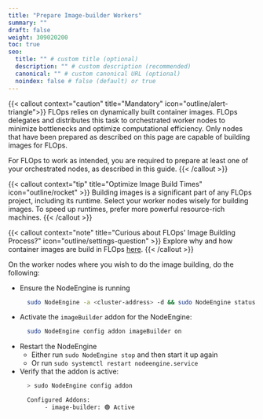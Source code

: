 ```yaml
---
title: "Prepare Image-builder Workers"
summary: ""
draft: false
weight: 309020200
toc: true
seo:
  title: "" # custom title (optional)
  description: "" # custom description (recommended)
  canonical: "" # custom canonical URL (optional)
  noindex: false # false (default) or true
---
```


{{< callout context="caution" title="Mandatory" icon="outline/alert-triangle">}}
  FLOps relies on dynamically built container images.
  FLOps delegates and distributes this task to orchestrated worker nodes to minimize bottlenecks and optimize computational efficiency.
  Only nodes that have been prepared as described on this page are capable of building images for FLOps.

  For FLOps to work as intended, you are required to prepare at least one of your orchestrated nodes, as described in this guide.
{{< /callout >}}

{{< callout context="tip" title="Optimize Image Build Times" icon="outline/rocket" >}}
  Building images is a significant part of any FLOps project, including its runtime.
  Select your worker nodes wisely for building images.
  To speed up runtimes, prefer more powerful resource-rich machines.
{{< /callout >}}

{{< callout context="note" title="Curious about FLOps' Image Building Process?" icon="outline/settings-question" >}}
  Explore why and how container images are build in FLOps [here](/docs/manuals/flops-addon/internals/image-building-process).
{{< /callout >}}

On the worker nodes where you wish to do the image building, do the following:
- Ensure the NodeEngine is running
  ```bash
    sudo NodeEngine -a <cluster-address> -d && sudo NodeEngine status
  ```
- Activate the `imageBuilder` addon for the NodeEngine:
  ```bash
    sudo NodeEngine config addon imageBuilder on
  ```
- Restart the NodeEngine
  - Either run `sudo NodeEngine stop` and then start it up again
  - Or run `sudo systemctl restart nodeengine.service` 
- Verify that the addon is active:
  ```bash
    > sudo NodeEngine config addon

    Configured Addons:
         - image-builder: 🟢 Active
  ```
